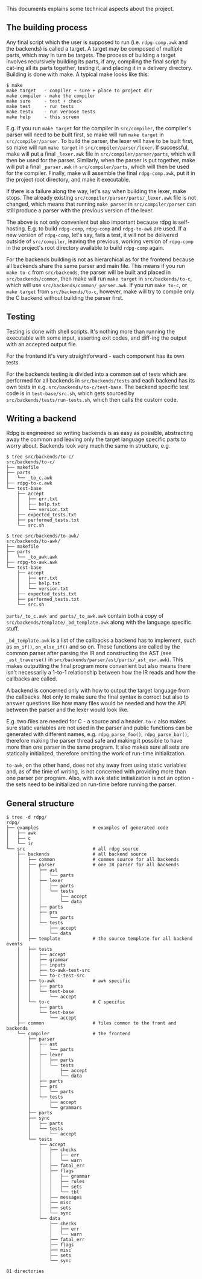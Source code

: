 This documents explains some technical aspects about the project.

## The building process

Any final script which the user is supposed to run (i.e. `rdpg-comp.awk` and the
backends) is called a target. A target may be composed of multiple parts, which
may in turn be targets. The process of building a target involves recursively
building its parts, if any, compiling the final script by cat-ing all its parts
together, testing it, and placing it in a delivery directory. Building is done
with make. A typical make looks like this:

```
$ make
make target   - compiler + sure + place to project dir
make compiler - make the compiler
make sure     - test + check
make test     - run tests
make testv    - run verbose tests
make help     - this screen
```

E.g. if you run `make target` for the compiler in `src/compiler`, the compiler's
parser will need to be built first, so make will run `make target` in
`src/compiler/parser`. To build the parser, the lexer will have to be built
first, so make will run `make target` in `src/compiler/parser/lexer`. If
successful, make will put a final `_lexer.awk` file in
`src/compiler/parser/parts`, which will then be used for the parser. Similarly,
when the parser is put together, make will put a final `_parser.awk` in
`src/compiler/parts`, which will then be used for the compiler. Finally, make
will assemble the final `rdpg-comp.awk`, put it in the project root directory,
and make it executable.

If there is a failure along the way, let's say when building the lexer, make
stops. The already existing `src/compiler/parser/parts/_lexer.awk` file is not
changed, which means that running `make parser` in `src/compiler/parser` can
still produce a parser with the previous version of the lexer.

The above is not only convenient but also important because rdpg is
self-hosting. E.g. to build `rdpg-comp`, `rdpg-comp` and `rdpg-to-awk` are used.
If a new version of `rdpg-comp`, let's say, fails a test, it will not be
delivered outside of `src/compiler`, leaving the previous, working version of
`rdpg-comp` in the project's root directory available to build `rdpg-comp`
again.

For the backends building is not as hierarchical as for the frontend because all
backends share the same parser and main file. This means if you run `make to-c`
from `src/backends`, the parser will be built and placed in
`src/backends/common`, then make will run `make target` in `src/backends/to-c`,
which will use `src/backends/common/_parser.awk`. If you run `make to-c`, or
`make target` from `src/backends/to-c`, however, make will try to compile only
the C backend without building the parser first.

## Testing

Testing is done with shell scripts. It's nothing more than running the
executable with some input, asserting exit codes, and diff-ing the output
with an accepted output file.

For the frontend it's very straightforward - each component has its own tests.

For the backends testing is divided into a common set of tests which are
performed for all backends in `src/backends/tests` and each backend has its own
tests in e.g. `src/backends/to-c/test-base`. The backend specific test code is
in `test-base/src.sh`, which gets sourced by `src/backends/tests/run-tests.sh`,
which then calls the custom code.

## Writing a backend

Rdpg is engineered so writing backends is as easy as possible, abstracting away
the common and leaving only the target language specific parts to worry about.
Backends look very much the same in structure, e.g.

```
$ tree src/backends/to-c/
src/backends/to-c/
├── makefile
├── parts
│   └── _to_c.awk
├── rdpg-to-c.awk
└── test-base
    ├── accept
    │   ├── err.txt
    │   ├── help.txt
    │   └── version.txt
    ├── expected_tests.txt
    ├── performed_tests.txt
    └── src.sh
```

```
$ tree src/backends/to-awk/
src/backends/to-awk/
├── makefile
├── parts
│   └── _to_awk.awk
├── rdpg-to-awk.awk
└── test-base
    ├── accept
    │   ├── err.txt
    │   ├── help.txt
    │   └── version.txt
    ├── expected_tests.txt
    ├── performed_tests.txt
    └── src.sh
```

`parts/_to_c.awk and parts/_to_awk.awk` contain both a copy of
`src/backends/template/_bd_template.awk` along with the language specific stuff.

`_bd_template.awk` is a list of the callbacks a backend has to implement, such
as `on_if()`, `on_else_if()` and so on. These functions are called by the common
parser after parsing the IR and constructing the AST (see `_ast_traverse()` in
`src/backends/parser/ast/parts/_ast_usr.awk`). This makes outputting the final
program more convenient but also means there isn't necessarily a 1-to-1
relationship between how the IR reads and how the callbacks are called.

A backend is concerned only with how to output the target language from the
callbacks. Not only to make sure the final syntax is correct but also to answer
questions like how many files would be needed and how the API between the parser
and the lexer would look like.

E.g. two files are needed for C - a source and a header. `to-c` also makes sure
static variables are not used in the parser and public functions can be
generated with different names, e.g. `rdpg_parse_foo()`, `rdpg_parse_bar()`,
therefore making the parser thread safe and making it possible to have more than
one parser in the same program. It also makes sure all sets are statically
initialized, therefore omitting the work of run-time initialization.

`to-awk`, on the other hand, does not shy away from using static variables and,
as of the time of writing, is not concerned with providing more than one parser
per program. Also, with awk static initialization is not an option - the sets
need to be initialized on run-time before running the parser.

## General structure

```
$ tree -d rdpg/
rdpg/
├── examples                    # examples of generated code
│   ├── awk
│   ├── c
│   └── ir
└── src                         # all rdpg source
    ├── backends                # all backend source
    │   ├── common              # common source for all backends
    │   ├── parser              # one IR parser for all backends
    │   │   ├── ast
    │   │   │   └── parts
    │   │   ├── lexer
    │   │   │   ├── parts
    │   │   │   └── tests
    │   │   │       ├── accept
    │   │   │       └── data
    │   │   ├── parts
    │   │   ├── prs
    │   │   │   └── parts
    │   │   └── tests
    │   │       ├── accept
    │   │       └── data
    │   ├── template            # the source template for all backend events
    │   ├── tests
    │   │   ├── accept
    │   │   ├── grammar
    │   │   ├── inputs
    │   │   ├── to-awk-test-src
    │   │   └── to-c-test-src
    │   ├── to-awk              # awk specific
    │   │   ├── parts
    │   │   └── test-base
    │   │       └── accept
    │   └── to-c                # C specific
    │       ├── parts
    │       └── test-base
    │           └── accept
    ├── common                  # files common to the front and backends
    └── compiler                # the frontend
        ├── parser
        │   ├── ast
        │   │   └── parts
        │   ├── lexer
        │   │   ├── parts
        │   │   └── tests
        │   │       ├── accept
        │   │       └── data
        │   ├── parts
        │   ├── prs
        │   │   └── parts
        │   └── tests
        │       ├── accept
        │       └── grammars
        ├── parts
        ├── sync
        │   ├── parts
        │   └── tests
        │       └── accept
        └── tests
            ├── accept
            │   ├── checks
            │   │   ├── err
            │   │   └── warn
            │   ├── fatal_err
            │   ├── flags
            │   │   ├── grammar
            │   │   ├── rules
            │   │   ├── sets
            │   │   └── tbl
            │   ├── messages
            │   ├── misc
            │   ├── sets
            │   └── sync
            └── data
                ├── checks
                │   ├── err
                │   └── warn
                ├── fatal_err
                ├── flags
                ├── misc
                ├── sets
                └── sync

81 directories
```
